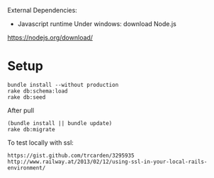 External Dependencies:
* Javascript runtime
Under windows: download Node.js

https://nodejs.org/download/

# Setup
```
bundle install --without production
rake db:schema:load
rake db:seed
```

After pull
```
(bundle install || bundle update)
rake db:migrate
```

To test locally with ssl:
```
https://gist.github.com/trcarden/3295935
http://www.railway.at/2013/02/12/using-ssl-in-your-local-rails-environment/
```
